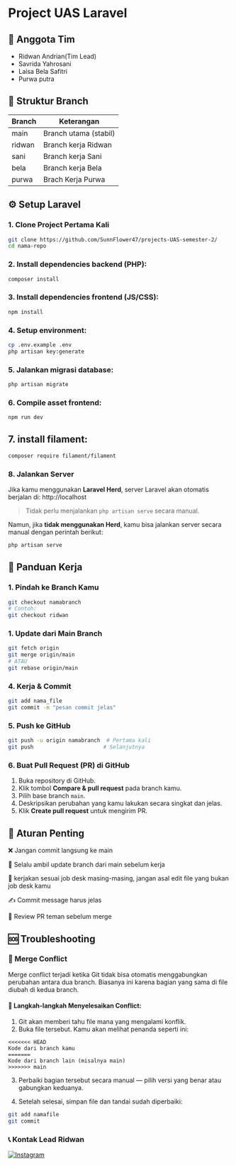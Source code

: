 # Project UAS Laravel

## 🌻 Anggota Tim
- Ridwan Andrian(Tim Lead)
- Savrida Yahrosani
- Laisa Bela Safitri
- Purwa putra

## 🌿 Struktur Branch

| Branch  | Keterangan                |
|---------|---------------------------|
| main    | Branch utama (stabil)     |
| ridwan  | Branch kerja Ridwan       |
| sani    | Branch kerja Sani         |
| bela    | Branch kerja Bela         |
| purwa   | Brach Kerja Purwa         |

## ⚙️ Setup Laravel

### 1. Clone Project Pertama Kali
```bash
git clone https://github.com/SunnFlower47/projects-UAS-semester-2/
cd nama-repo
```

### 2. Install dependencies backend (PHP):
```bash
composer install
```

### 3. Install dependencies frontend (JS/CSS):
```bash
npm install
```

### 4. Setup environment:
```bash
cp .env.example .env
php artisan key:generate
```

### 5. Jalankan migrasi database:
```bash
php artisan migrate
```

### 6. Compile asset frontend:
```bash
npm run dev
```
## 7. install filament:
```bash
composer require filament/filament
```
### 8. Jalankan Server

Jika kamu menggunakan **Laravel Herd**, server Laravel akan otomatis berjalan di:
http://localhost
>Tidak perlu menjalankan `php artisan serve` secara manual.

Namun, jika **tidak menggunakan Herd**, kamu bisa jalankan server secara manual dengan perintah berikut:
```bash
php artisan serve
```
## 🚀 Panduan Kerja

### 1. Pindah ke Branch Kamu
```bash
git checkout namabranch
# Contoh:
git checkout ridwan
```
### 1. Update dari Main Branch
```bash
git fetch origin
git merge origin/main
# ATAU
git rebase origin/main
```
### 4. Kerja & Commit

```bash
git add nama_file
git commit -m "pesan commit jelas"
```
### 5. Push ke GitHub
```bash
git push -u origin namabranch  # Pertama kali
git push                      # Selanjutnya
```
### 6. Buat Pull Request (PR) di GitHub

1. Buka repository di GitHub.  
2. Klik tombol **Compare & pull request** pada branch kamu.  
3. Pilih base branch `main`.  
4. Deskripsikan perubahan yang kamu lakukan secara singkat dan jelas.  
5. Klik **Create pull request** untuk mengirim PR.  



## 📌 Aturan Penting

❌ Jangan commit langsung ke main

🔄 Selalu ambil update branch dari main sebelum kerja

📑 kerjakan sesuai job desk masing-masing, jangan asal edit file yang bukan job desk kamu

✍️ Commit message harus jelas

👀 Review PR teman sebelum merge

## 🆘 Troubleshooting

### 🔀 Merge Conflict

Merge conflict terjadi ketika Git tidak bisa otomatis menggabungkan perubahan antara dua branch. Biasanya ini karena bagian yang sama di file diubah di kedua branch.

#### 👣 Langkah-langkah Menyelesaikan Conflict:

1. Git akan memberi tahu file mana yang mengalami konflik.
2. Buka file tersebut. Kamu akan melihat penanda seperti ini:

```plaintext
<<<<<<< HEAD
Kode dari branch kamu
=======
Kode dari branch lain (misalnya main)
>>>>>>> main
```
3. Perbaiki bagian tersebut secara manual — pilih versi yang benar atau gabungkan keduanya.

4. Setelah selesai, simpan file dan tandai sudah diperbaiki:

```bash
git add namafile
git commit
```
### 📞 Kontak Lead Ridwan
[![Instagram](https://img.shields.io/badge/Instagram-%23E4405F.svg?logo=Instagram&logoColor=white)](https://instagram.com/ridwannnn_____) 
